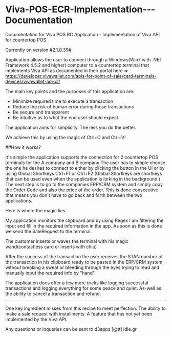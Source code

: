 # Viva-POS-ECR-Implementation---Documentation
Documentation for Viva POS RC Application - Implementation of Viva API for countertop POS.

Currently on version #2.1.0.39#

Application allows the user to connect through a Windows(Win7 with .NET Framework 4.5.2 and higher) computer to a countertop terminal that implements Viva API as documented in their portal here => https://developer.vivawallet.com/apis-for-point-of-sale/card-terminals-devices/vivawallet-api-cl/

The main key points and the purposes of this application are:
* Minimize required time to execute a transaction
* Reduce the risk of human error during those transactions
* Be secure and transparent
* Be intuitive as to what the end user should expect.

The application aims for simplicity. 
The less you do the better.

We achieve this by using the magic of Ctrl+C and Ctrl+V!

##How it works?

It's simple the application supports the connection for 2 countertop POS terminals for the A company and B company
The user has to simple choose the one he desires to connect to either by clicking the button in the UI or by using
Global Shortkeys Ctrl+F1 or Ctrl+F2 (Global Shortkeys are shortkeys that can be used even when the application is 
lurking in the background ). The next step is to go to the companies ERP/CRM system and simply copy the Order Code
and also the price of the order. 
This is done consecutive that means you don't have to go back and forth between the two applications. 

Here is where the magic lies. 

My application monitors the clipboard and by using Regex I am
filtering the input and fill in the required information in the app. As soon as this is done we send the SaleRequest
to the terminal.

The customer inserts or waves the terminal with his magic wand(contactless card or inserts with chip)

After the success of the transaction the user receives the STAN number of the transaction in his clipboard ready to be pasted
in the ERP/CRM system without breaking a sweat or bleeding through the eyes trying to read and manually input the required info by "hand"

The application does offer a few more tricks like logging successful transactions and logging everything for some peace and quiet. As-well as the ability to cancel a transaction and refund.


-------------
One key ingredient misses from this recipe to meet perfection. The ability to make a sale request with installments. A feature that has not yet been implemented by the Viva API.

Any questions or inqueries can be sent to d3apps [@tt] idle.gr

